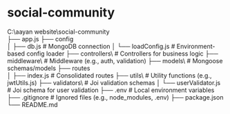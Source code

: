 # social-community

C:\aayan website\social-community\
├── app.js
├── config\
│   ├── db.js                  # MongoDB connection
│   └── loadConfig.js          # Environment-based config loader
├── controllers\               # Controllers for business logic
├── middleware\                # Middleware (e.g., auth, validation)
├── models\                    # Mongoose schemas/models
├── routes\
│   ├── index.js               # Consolidated routes
├── utils\                     # Utility functions (e.g., jwtUtils.js)
├── validators\                # Joi validation schemas
│   └── userValidator.js       # Joi schema for user validation
├── .env                       # Local environment variables
├── .gitignore                 # Ignored files (e.g., node_modules, .env)
├── package.json
└── README.md